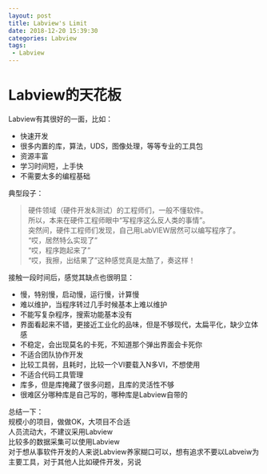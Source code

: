 ```yaml
---
layout: post
title: Labview's Limit
date: 2018-12-20 15:39:30
categories: Labview
tags:
 - Labview
---
```

# Labview的天花板

Labview有其很好的一面，比如：
- 快速开发
- 很多内置的库，算法，UDS，图像处理，等等专业的工具包
- 资源丰富
- 学习时间短，上手快
- 不需要太多的编程基础

典型段子：  
> 硬件领域（硬件开发&测试）的工程师们，一般不懂软件。  
> 所以，本来在硬件工程师眼中“写程序这么反人类的事情”。  
> 突然间，硬件工程师们发现，自己用LabVIEW居然可以编写程序了。  
> “哎，居然特么实现了”  
> “哎，程序跑起来了”  
> “哎，我擦，出结果了”这种感觉真是太酷了，奏这样！  

接触一段时间后，感觉其缺点也很明显：

+ 慢，特别慢，启动慢，运行慢，计算慢
+ 难以维护，当程序转过几手时候基本上难以维护
+ 不能写复杂程序，搜索功能基本没有
+ 界面看起来不错，更接近工业化的品味，但是不够现代，太扁平化，缺少立体感
+ 不稳定，会出现莫名的卡死，不知道那个弹出界面会卡死你
+ 不适合团队协作开发
+ 比较工具弱，且耗时，比较一个VI要载入N多VI，不想使用
+ 不适合代码工具管理
+ 库多，但是库掩藏了很多问题，且库的灵活性不够
+ 很难区分哪种库是自己写的，哪种库是Labview自带的


总结一下：  
规模小的项目，做做OK，大项目不合适  
人员流动大，不建议采用Labview  
比较多的数据采集可以使用Labview  
对于想从事软件开发的人来说Labview养家糊口可以，想有追求不要以Labveiw为主要工具，对于其他人比如硬件开发，另说  